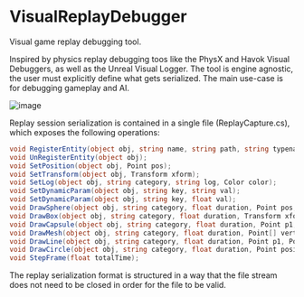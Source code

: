 # VisualReplayDebugger
Visual game replay debugging tool.

Inspired by physics replay debugging toos like the PhysX and Havok Visual Debuggers, as well as the Unreal Visual Logger.
The tool is engine agnostic, the user must explicitly define what gets serialized.
The main use-case is for debugging gameplay and AI.

![image](https://user-images.githubusercontent.com/44268295/137595268-1eddf06a-293e-4743-9abc-3efb9a5ccc33.png)

Replay session serialization is contained in a single file (ReplayCapture.cs), which exposes the following operations:

``` C#
void RegisterEntity(object obj, string name, string path, string typename, string categoryname, Transform initialTransofrm, Dictionary<string, string> staticParameters = null);
void UnRegisterEntity(object obj);
void SetPosition(object obj, Point pos);
void SetTransform(object obj, Transform xform);
void SetLog(object obj, string category, string log, Color color);
void SetDynamicParam(object obj, string key, string val);
void SetDynamicParam(object obj, string key, float val);
void DrawSphere(object obj, string category, float duration, Point pos, float radius, Color color);
void DrawBox(object obj, string category, float duration, Transform xform, Point dimensions, Color color);
void DrawCapsule(object obj, string category, float duration, Point p1, Point p2, float radius, Color color);
void DrawMesh(object obj, string category, float duration, Point[] verts, Color color);
void DrawLine(object obj, string category, float duration, Point p1, Point p2, Color color);
void DrawCircle(object obj, string category, float duration, Point position, Point up, float radius, Color color);
void StepFrame(float totalTime);
```

The replay serialization format is structured in a way that the file stream does not need to be closed in order for the file to be valid.
